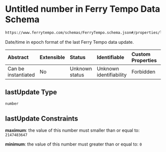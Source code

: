 # Untitled number in Ferry Tempo Data Schema

```txt
https://www.ferrytempo.com/schemas/FerryTempo.schema.json#/properties/lastUpdate
```

Date/time in epoch format of the last Ferry Tempo data update.

| Abstract            | Extensible | Status         | Identifiable            | Custom Properties | Additional Properties | Access Restrictions | Defined In                                                                       |
| :------------------ | :--------- | :------------- | :---------------------- | :---------------- | :-------------------- | :------------------ | :------------------------------------------------------------------------------- |
| Can be instantiated | No         | Unknown status | Unknown identifiability | Forbidden         | Allowed               | none                | [FerryTempo.schema.json\*](../out/FerryTempo.schema.json "open original schema") |

## lastUpdate Type

`number`

## lastUpdate Constraints

**maximum**: the value of this number must smaller than or equal to: `2147483647`

**minimum**: the value of this number must greater than or equal to: `0`

